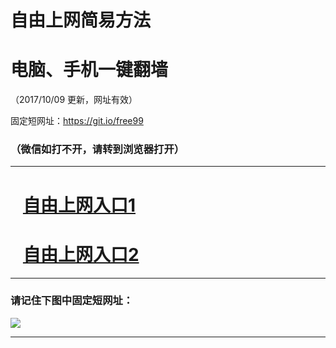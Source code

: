 ﻿# 自由上网简易方法

# 电脑、手机一键翻墙

（2017/10/09 更新，网址有效）

固定短网址：https://git.io/free99

### （微信如打不开，请转到浏览器打开）


***





# &nbsp;&nbsp; <a href="http://ft646715734.fwq-tz-1001.info/fwqtz01.html?t=100900113364 " target="_blank">自由上网入口1</a>
# &nbsp;&nbsp; <a href="http://ft3265017403.fwq-tz-1002.info/fwqtz02.html?t=100900114939 " target="_blank">自由上网入口2</a>
***

### 请记住下图中固定短网址：

<img src="https://s3-us-west-2.amazonaws.com/fwq-1001/yjfq-20170905okok.png" /> 


***

